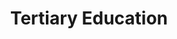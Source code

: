 ---
layout: content
data: education-tertiary
title: Tertiary Education
isHome: true
link: https://figure.nz/search/?query=pacific%20education%20tertiary&ref=pfnz
---